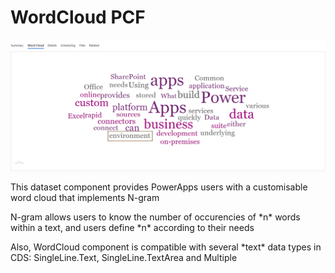 # WordCloud PCF
  
![](Screenshots/WordCloud.gif)


<p> This dataset component provides PowerApps users with a customisable word cloud that implements N-gram <p>
  
<p> N-gram allows users to know the number of occurencies of *n* words within a text, and users define *n* according to their needs <p>
  
<p> Also, WordCloud component is compatible with several *text* data types in CDS: SingleLine.Text, SingleLine.TextArea and Multiple <p>
  
